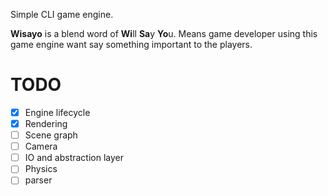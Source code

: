 Simple CLI game engine.

**Wisayo** is a blend word of **Wi**ll **Sa**y **Yo**u. Means game developer using this game engine want say something important to the players.


# TODO
- [x] Engine lifecycle
- [x] Rendering
- [ ] Scene graph
- [ ] Camera
- [ ] IO and abstraction layer
- [ ] Physics
- [ ] parser
